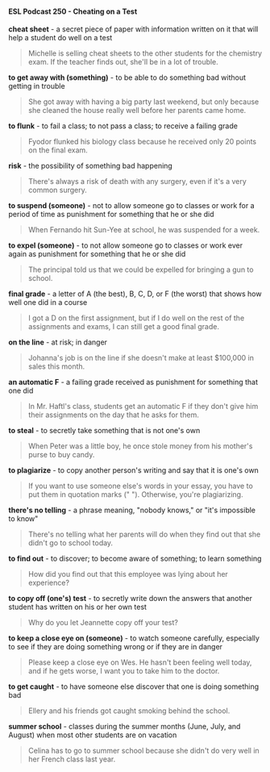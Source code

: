 #### ESL Podcast 250 - Cheating on a Test

**cheat sheet** - a secret piece of paper with information written on it that will help
a student do well on a test

> Michelle is selling cheat sheets to the other students for the chemistry exam. If
the teacher finds out, she'll be in a lot of trouble.

**to get away with (something)** - to be able to do something bad without getting
in trouble

> She got away with having a big party last weekend, but only because she
cleaned the house really well before her parents came home.

**to flunk** - to fail a class; to not pass a class; to receive a failing grade

> Fyodor flunked his biology class because he received only 20 points on the final
exam.

**risk** - the possibility of something bad happening

> There's always a risk of death with any surgery, even if it's a very common
surgery.

**to suspend (someone)** - not to allow someone go to classes or work for a
period of time as punishment for something that he or she did

> When Fernando hit Sun-Yee at school, he was suspended for a week.

**to expel (someone)** - to not allow someone go to classes or work ever again as
punishment for something that he or she did

> The principal told us that we could be expelled for bringing a gun to school.

**final grade** - a letter of A (the best), B, C, D, or F (the worst) that shows how
well one did in a course

> I got a D on the first assignment, but if I do well on the rest of the assignments
and exams, I can still get a good final grade.

**on the line** - at risk; in danger

> Johanna's job is on the line if she doesn't make at least $100,000 in sales this
month.

**an automatic F** - a failing grade received as punishment for something that one
did

> In Mr. Haftl's class, students get an automatic F if they don't give him their
assignments on the day that he asks for them.

**to steal** - to secretly take something that is not one's own

> When Peter was a little boy, he once stole money from his mother's purse to
buy candy.

**to plagiarize** - to copy another person's writing and say that it is one's own

> If you want to use someone else's words in your essay, you have to put them in
quotation marks (" "). Otherwise, you're plagiarizing.

**there's no telling** - a phrase meaning, "nobody knows," or "it's impossible to
know"

> There's no telling what her parents will do when they find out that she didn't go
to school today.

**to find out** - to discover; to become aware of something; to learn something

> How did you find out that this employee was lying about her experience?

**to copy off (one's) test** - to secretly write down the answers that another
student has written on his or her own test

> Why do you let Jeannette copy off your test?

**to keep a close eye on (someone)** - to watch someone carefully, especially to
see if they are doing something wrong or if they are in danger

> Please keep a close eye on Wes. He hasn't been feeling well today, and if he
gets worse, I want you to take him to the doctor.

**to get caught** - to have someone else discover that one is doing something bad

> Ellery and his friends got caught smoking behind the school.

**summer school** - classes during the summer months (June, July, and August)
when most other students are on vacation

> Celina has to go to summer school because she didn't do very well in her
French class last year.

